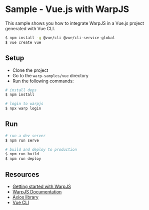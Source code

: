 # Sample - Vue.js with WarpJS

This sample shows you how to integrate WarpJS in a Vue.js project generated with Vue CLI.

```bash
$ npm install -g @vue/cli @vue/cli-service-global
$ vue create vue
```

## Setup

- Clone the project
- Go to the `warp-samples/vue` directory
- Run the following commands:

```bash
# install deps
$ npm install

# login to warpjs
$ npx warp login
```

## Run

```bash
# run a dev server
$ npm run serve

# build and deploy to production
$ npm run build
$ npm run deploy
```

## Resources

- [Getting started with WarpJS](https://warpjs.dev/docs/getting-started)
- [WarpJS Documentation](https://warpjs.dev)
- [Axios library](https://github.com/axios/axios)
- [Vue CLI](https://cli.vuejs.org/)
